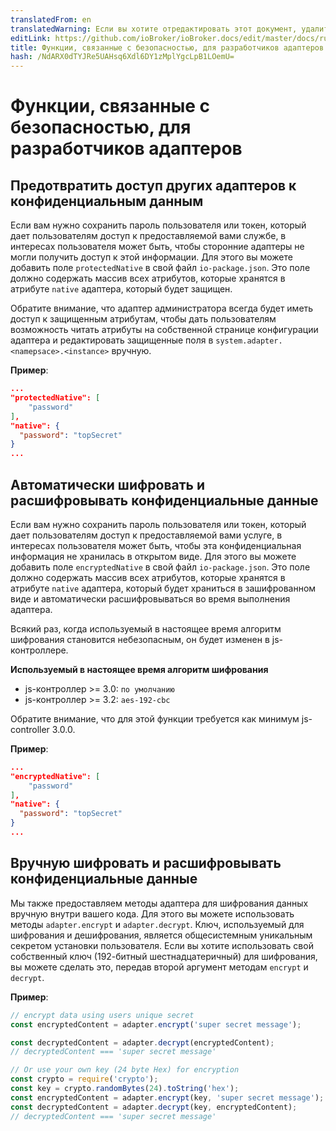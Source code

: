 ```yaml
---
translatedFrom: en
translatedWarning: Если вы хотите отредактировать этот документ, удалите поле «translationFrom», в противном случае этот документ будет снова автоматически переведен
editLink: https://github.com/ioBroker/ioBroker.docs/edit/master/docs/ru/dev/adaptersecurity.md
title: Функции, связанные с безопасностью, для разработчиков адаптеров
hash: /NdARX0dTYJRe5UAHsq6Xdl6DY1zMplYgcLpB1LOemU=
---
```

# Функции, связанные с безопасностью, для разработчиков адаптеров
## Предотвратить доступ других адаптеров к конфиденциальным данным
Если вам нужно сохранить пароль пользователя или токен, который дает пользователям доступ к предоставляемой вами службе, в интересах пользователя может быть, чтобы сторонние адаптеры не могли получить доступ к этой информации.
Для этого вы можете добавить поле `protectedNative` в свой файл `io-package.json`. Это поле должно содержать массив всех атрибутов, которые хранятся в атрибуте `native` адаптера, который будет защищен.

Обратите внимание, что адаптер администратора всегда будет иметь доступ к защищенным атрибутам, чтобы дать пользователям возможность читать атрибуты на собственной странице конфигурации адаптера и редактировать защищенные поля в `system.adapter.<namepsace>.<instance>` вручную.

__Пример__:

```json
...
"protectedNative": [
    "password"
],
"native": {
  "password": "topSecret"
}
...
```

## Автоматически шифровать и расшифровывать конфиденциальные данные
Если вам нужно сохранить пароль пользователя или токен, который дает пользователям доступ к предоставляемой вами услуге, в интересах пользователя может быть, чтобы эта конфиденциальная информация не хранилась в открытом виде.
Для этого вы можете добавить поле `encryptedNative` в свой файл `io-package.json`. Это поле должно содержать массив всех атрибутов, которые хранятся в атрибуте `native` адаптера, который будет храниться в зашифрованном виде и автоматически расшифровываться во время выполнения адаптера.

Всякий раз, когда используемый в настоящее время алгоритм шифрования становится небезопасным, он будет изменен в js-контроллере.

__Используемый в настоящее время алгоритм шифрования__

- js-контроллер >= 3.0: `по умолчанию`
- js-контроллер >= 3.2: `aes-192-cbc`

Обратите внимание, что для этой функции требуется как минимум js-controller 3.0.0.

__Пример__:

```json
...
"encryptedNative": [
    "password"
],
"native": {
  "password": "topSecret"
}
...
```

## Вручную шифровать и расшифровывать конфиденциальные данные
Мы также предоставляем методы адаптера для шифрования данных вручную внутри вашего кода.
Для этого вы можете использовать методы `adapter.encrypt` и `adapter.decrypt`. Ключ, используемый для шифрования и дешифрования, является общесистемным уникальным секретом установки пользователя. Если вы хотите использовать свой собственный ключ (192-битный шестнадцатеричный) для шифрования, вы можете сделать это, передав второй аргумент методам `encrypt` и `decrypt`.

__Пример__:

```javascript
// encrypt data using users unique secret
const encryptedContent = adapter.encrypt('super secret message');

const decryptedContent = adapter.decrypt(encryptedContent);
// decryptedContent === 'super secret message'

// Or use your own key (24 byte Hex) for encryption
const crypto = require('crypto');
const key = crypto.randomBytes(24).toString('hex');
const encryptedContent = adapter.encrypt(key, 'super secret message');
const decryptedContent = adapter.decrypt(key, encryptedContent);
// decryptedContent === 'super secret message'
```